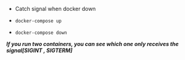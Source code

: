 - Catch signal when docker down

- `docker-compose up`
- `docker-compose down`

***If you run two containers, you can see which one only receives the signal[SIGINT , SIGTERM]***
